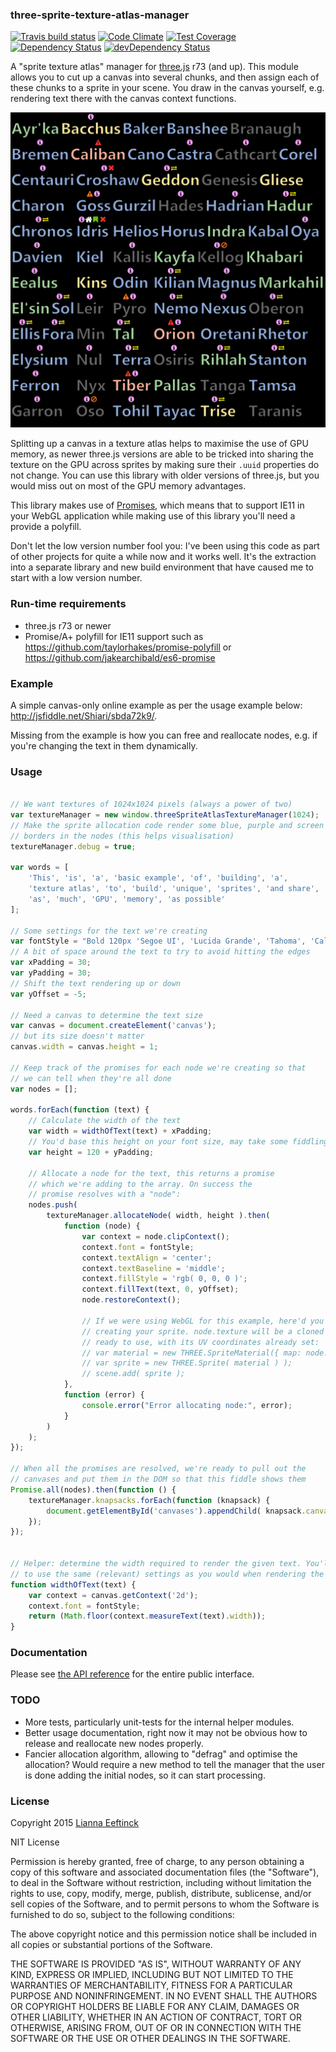 ### three-sprite-texture-atlas-manager ###

[![Travis build status](http://img.shields.io/travis/Leeft/three-sprite-texture-atlas-manager.svg?style=flat)](https://travis-ci.org/Leeft/three-sprite-texture-atlas-manager)
[![Code Climate](https://codeclimate.com/github/Leeft/three-sprite-texture-atlas-manager/badges/gpa.svg)](https://codeclimate.com/github/Leeft/three-sprite-texture-atlas-manager)
[![Test Coverage](https://codeclimate.com/github/Leeft/three-sprite-texture-atlas-manager/badges/coverage.svg)](https://codeclimate.com/github/Leeft/three-sprite-texture-atlas-manager/coverage)
[![Dependency Status](https://david-dm.org/Leeft/three-sprite-texture-atlas-manager.svg)](https://david-dm.org/Leeft/three-sprite-texture-atlas-manager)
[![devDependency Status](https://david-dm.org/Leeft/three-sprite-texture-atlas-manager/dev-status.svg)](https://david-dm.org/Leeft/three-sprite-texture-atlas-manager#info=devDependencies)

A "sprite texture atlas" manager for [three.js](http://threejs.org/) r73 (and up). This module allows you to cut up a canvas into several chunks, and then assign each of these chunks to a sprite in your scene. You draw in the canvas yourself, e.g. rendering text there with the canvas context functions.

![example of a generated sprite atlas](screenshots/sprite-atlas-example.png "Actual example of a generated sprite atlas")

Splitting up a canvas in a texture atlas helps to maximise the use of GPU memory, as newer three.js versions are able to be tricked into sharing the texture on the GPU across sprites by making sure their `.uuid` properties do not change. You can use this library with older versions of three.js, but you would miss out on most of the GPU memory advantages.

This library makes use of [Promises](https://developer.mozilla.org/en/docs/Web/JavaScript/Reference/Global_Objects/Promise), which means that to support IE11 in your WebGL application while making use of this library you'll need a provide a polyfill.

Don't let the low version number fool you: I've been using this code as part of other projects for quite a while now and it works well. It's the extraction into a separate library and new build environment that have caused me to start with a low version number.

### Run-time requirements ###

* three.js r73 or newer
* Promise/A+ polyfill for IE11 support such as https://github.com/taylorhakes/promise-polyfill or https://github.com/jakearchibald/es6-promise

### Example ###

A simple canvas-only online example as per the usage example below: http://jsfiddle.net/Shiari/sbda72k9/.

Missing from the example is how you can free and reallocate nodes, e.g. if you're changing the text in them dynamically.

### Usage ###

```javascript

// We want textures of 1024x1024 pixels (always a power of two)
var textureManager = new window.threeSpriteAtlasTextureManager(1024);
// Make the sprite allocation code render some blue, purple and screen
// borders in the nodes (this helps visualisation)
textureManager.debug = true;

var words = [
    'This', 'is', 'a', 'basic example', 'of', 'building', 'a',
    'texture atlas', 'to', 'build', 'unique', 'sprites', 'and share',
    'as', 'much', 'GPU', 'memory', 'as possible'
];

// Some settings for the text we're creating
var fontStyle = "Bold 120px 'Segoe UI', 'Lucida Grande', 'Tahoma', 'Calibri', 'Roboto', sans-serif";
// A bit of space around the text to try to avoid hitting the edges
var xPadding = 30;
var yPadding = 30;
// Shift the text rendering up or down
var yOffset = -5;

// Need a canvas to determine the text size
var canvas = document.createElement('canvas');
// but its size doesn't matter
canvas.width = canvas.height = 1;

// Keep track of the promises for each node we're creating so that
// we can tell when they're all done
var nodes = [];

words.forEach(function (text) {
    // Calculate the width of the text
    var width = widthOfText(text) + xPadding;
    // You'd base this height on your font size, may take some fiddling
    var height = 120 + yPadding;

    // Allocate a node for the text, this returns a promise
    // which we're adding to the array. On success the
    // promise resolves with a "node":
    nodes.push(
        textureManager.allocateNode( width, height ).then(
            function (node) {
                var context = node.clipContext();
                context.font = fontStyle;
                context.textAlign = 'center';
                context.textBaseline = 'middle';
                context.fillStyle = 'rgb( 0, 0, 0 )';
                context.fillText(text, 0, yOffset);
                node.restoreContext();

                // If we were using WebGL for this example, here'd you'd be
                // creating your sprite. node.texture will be a cloned texture
                // ready to use, with its UV coordinates already set:
                // var material = new THREE.SpriteMaterial({ map: node.texture });
                // var sprite = new THREE.Sprite( material ) );
                // scene.add( sprite );
            },
            function (error) {
                console.error("Error allocating node:", error);
            }
        )
    );
});

// When all the promises are resolved, we're ready to pull out the
// canvases and put them in the DOM so that this fiddle shows them
Promise.all(nodes).then(function () {
    textureManager.knapsacks.forEach(function (knapsack) {
        document.getElementById('canvases').appendChild( knapsack.canvas );
    });
});


// Helper: determine the width required to render the given text. You'll want
// to use the same (relevant) settings as you would when rendering the text
function widthOfText(text) {
    var context = canvas.getContext('2d');
    context.font = fontStyle;
    return (Math.floor(context.measureText(text).width));
}

```

### Documentation ###

Please see [the API reference](docs/API.md) for the entire public interface.

### TODO ###

* More tests, particularly unit-tests for the internal helper modules.
* Better usage documentation, right now it may not be obvious how to release and reallocate new nodes properly.
* Fancier allocation algorithm, allowing to "defrag" and optimise the allocation? Would require a new method to tell the manager that the user is done adding the initial nodes, so it can start processing.

### License ###

Copyright 2015 [Lianna Eeftinck](https://github.com/leeft/)

NIT License

Permission is hereby granted, free of charge, to any person obtaining a copy of this software and associated documentation files (the "Software"), to deal in the Software without restriction, including without limitation the rights to use, copy, modify, merge, publish, distribute, sublicense, and/or sell copies of the Software, and to permit persons to whom the Software is furnished to do so, subject to the following conditions:

The above copyright notice and this permission notice shall be included in
all copies or substantial portions of the Software.

THE SOFTWARE IS PROVIDED "AS IS", WITHOUT WARRANTY OF ANY KIND, EXPRESS OR IMPLIED, INCLUDING BUT NOT LIMITED TO THE WARRANTIES OF MERCHANTABILITY, FITNESS FOR A PARTICULAR PURPOSE AND NONINFRINGEMENT. IN NO EVENT SHALL THE AUTHORS OR COPYRIGHT HOLDERS BE LIABLE FOR ANY CLAIM, DAMAGES OR OTHER LIABILITY, WHETHER IN AN ACTION OF CONTRACT, TORT OR OTHERWISE, ARISING FROM, OUT OF OR IN CONNECTION WITH THE SOFTWARE OR THE USE OR OTHER DEALINGS IN THE SOFTWARE.

